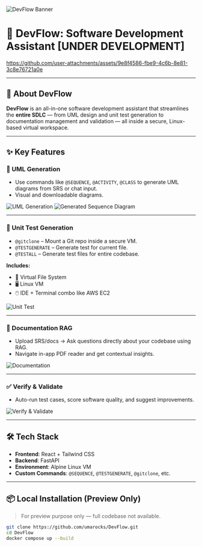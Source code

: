 <!-- Banner -->
![DevFlow Banner](https://files.catbox.moe/8y56pm.png)

# 🚀 **DevFlow: Software Development Assistant** [UNDER DEVELOPMENT]



https://github.com/user-attachments/assets/9e8f4586-fbe9-4c6b-8e81-3c8e76721a0e



---

## 🔧 About DevFlow

**DevFlow** is an all-in-one software development assistant that streamlines the **entire SDLC** — from UML design and unit test generation to documentation management and validation — all inside a secure, Linux-based virtual workspace.

---

## ✨ Key Features

### 🧩 UML Generation
- Use commands like `@SEQUENCE`, `@ACTIVITY`, `@CLASS` to generate UML diagrams from SRS or chat input.
- Visual and downloadable diagrams.

![UML Generation](https://files.catbox.moe/7wmdas.jpg)
![Generated Sequence Diagram](https://files.catbox.moe/b98ki3.svg)

---

### 🧪 Unit Test Generation
- `@gitclone` – Mount a Git repo inside a secure VM.
- `@TESTGENERATE` – Generate test for current file.
- `@TESTALL` – Generate test files for entire codebase.

**Includes:**
- 📁 Virtual File System
- 🖥️ Linux VM
- 🖱️ IDE + Terminal combo like AWS EC2

![Unit Test](https://files.catbox.moe/w23iog.png)

---

### 📄 Documentation RAG
- Upload SRS/docs → Ask questions directly about your codebase using RAG.
- Navigate in-app PDF reader and get contextual insights.

![Documentation](https://files.catbox.moe/4kexn4.png)

---

### ✅ Verify & Validate
- Auto-run test cases, score software quality, and suggest improvements.

![Verify & Validate](https://files.catbox.moe/xxxd04.png)

---

## 🛠 Tech Stack

- **Frontend**: React + Tailwind CSS  
- **Backend**: FastAPI  
- **Environment**: Alpine Linux VM  
- **Custom Commands**: `@SEQUENCE`, `@TESTGENERATE`, `@gitclone`, etc.

---

## 📦 Local Installation (Preview Only)

> For preview purpose only — full codebase not available.

```bash
git clone https://github.com/umarocks/DevFlow.git
cd DevFlow
docker compose up --build
